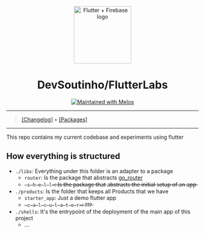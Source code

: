 <p align="center">
  <a href="https://github.com/devsoutinho">
    <img width="150px" src="https://github.com/devsoutinho.png" alt="Flutter + Firebase logo"><br/>
  </a>
  <h1 align="center">DevSoutinho/FlutterLabs</h1>
</p>

<p align="center">
  <a href="https://github.com/invertase/melos">
    <img src="https://img.shields.io/badge/maintained%20with-melos-f700ff.svg?style=flat-square" alt="Maintained with Melos" />
  </a>
</p>

---

> [[Changelog]](./CHANGELOG.md) • [[Packages]](#)

---

This repo contains my current codebase and experiments using flutter

## How everything is structured

- `./libs`: Everything under this folder is an adapter to a package
  - `router`: Is the package that abstracts [go_router](https://pub.dev/packages/go_router)
  - `̶s̶h̶e̶l̶l̶`̶:̶ I̶s̶ t̶h̶e̶ p̶a̶c̶k̶a̶g̶e̶ t̶h̶a̶t̶ a̶b̶s̶t̶r̶a̶c̶t̶s̶ t̶h̶e̶ i̶n̶i̶t̶i̶a̶l̶ s̶e̶t̶u̶p̶ o̶f̶ a̶n̶ a̶p̶p̶
- `./products`: Is the folder that keeps all Products that we have
  - `starter_app`: Just a demo flutter app
  - `̶c̶a̶l̶c̶u̶l̶a̶t̶o̶r̶`̶:̶ ?̶?̶?̶
- `./shells`: It's the entrypoint of the deployment of the main app of this project
  - ...
